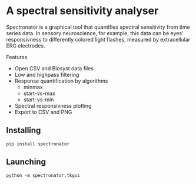 # A spectral sensitivity analyser

Spectronator is a graphical tool that quantifies spectral sensitivity from
time series data. In sensory neuroscience, for example, this data
can be eyes' responsivness to differently colored light flashes,
measured by extracellular ERG electrodes.

Features
- Open CSV and Biosyst data files
- Low and highpass filtering
- Response quantification by algorithms
    - minmax
    - start-vs-max
    - start-vs-min
- Spectral responsivness plotting
- Export to CSV and PNG

## Installing

```
pip install spectronator
```

## Launching

```
python -m spectronator.tkgui
```
